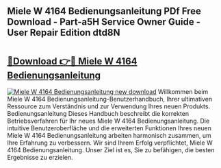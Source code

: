 ## Miele W 4164 Bedienungsanleitung PDf Free Download - Part-a5H Service Owner Guide - User Repair Edition dtd8N

# <h2><a href="http://df5a0d.blite.top/?on=Miele+W+4164+Bedienungsanleitung">🔗Download 👉🔴 Miele W 4164 Bedienungsanleitung</a></h2>

[![Miele W 4164 Bedienungsanleitung new download](https://i.imgur.com/lujVjoI.png)](http://df5a0d.blite.top/?on=Miele+W+4164+Bedienungsanleitung)
Willkommen beim Miele W 4164 Bedienungsanleitung-Benutzerhandbuch, Ihrer ultimativen Ressource zum Verständnis und zur Verwendung Ihres neuen Produkts. Bedienungsanleitung Dieses Handbuch beschreibt die korrekten Betriebsverfahren für Ihr neues Miele W 4164 Bedienungsanleitung. Die intuitive Benutzeroberfläche und die erweiterten Funktionen Ihres neuen Miele W 4164 Bedienungsanleitung arbeiten harmonisch zusammen, um Ihre Erfahrung zu verbessern. Wir sind Ihrem Erfolg verpflichtet, Miele W 4164 Bedienungsanleitung. Unser Ziel ist es, Sie zu befähigen, die besten Ergebnisse zu erzielen.
